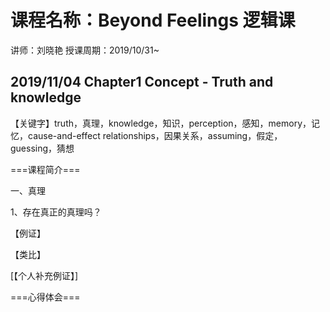 # 课程名称：Beyond Feelings 逻辑课

讲师：刘晓艳 授课周期：2019/10/31~

## 2019/11/04 Chapter1 Concept - Truth and knowledge
 
【关键字】truth，真理，knowledge，知识，perception，感知，memory，记忆，cause-and-effect relationships，因果关系，assuming，假定，guessing，猜想

===课程简介===

一、真理

1、存在真正的真理吗？

【例证】

【类比】

[【个人补充例证】]

===心得体会===

